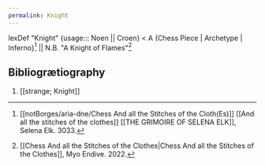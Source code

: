```yaml
---
permalink: Knight
---
```

lexDef "Knight" {usage::: Noen || Croen} < A {Chess Piece | Archetype | Inferno}[^KnightNoen] || N.B. "A Knight of Flames"[^KnightCroen]

[^KnightNoen]: [[notBorges/aria-dne/Chess And all the Stitches of the Cloth(Es)]] [[And all the stitches of the clothes]] [[THE GRIMOIRE OF SELENA ELK]], Selena Elk. 3033.
[^KnightCroen]: [[Chess And all the Stitches of the Clothes|Chess And all the Stitches of the Clothes]], Myo Endive. 2022.

Bibliogrætiography
---
1. [[strange; Knight]]

